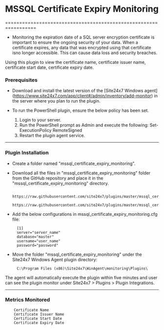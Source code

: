 # MSSQL Certificate Expiry Monitoring

=================================================================

- Monitoring the expiration date of a SQL server encryption certificate is important to ensure the ongoing security of your data. When a certificate expires, any data that was encrypted using that certificate isno longer accessible. This can cause data loss and security breaches.

 Using this plugin to view the certificate name, certificate issuer name, certificate start date, certificate expiry date.

### Prerequisites

- Download and install the latest version of the [Site24x7 Windows agent] (https://www.site24x7.com/app/client#/admin/inventory/add-monitor) in the server where you plan to run the plugin.

- To run the PowerShell plugin, ensure the below policy has been set.

  1.  Login to your server.
  2.  Run the PowerShell prompt as Admin and execute the following:
   Set-ExecutionPolicy RemoteSigned
  3.  Restart the plugin agent service.
---

### Plugin Installation 

- Create a folder named "mssql_certificate_expiry_monitoring".
		
- Download all the files in "mssql_certificate_expiry_monitoring" folder from the GitHub repository and place it in the "mssql_certificate_expiry_monitoring" directory.

		https://raw.githubusercontent.com/site24x7/plugins/master/mssql_certificate_expiry_monitoring/mssql_certificate_expiry_monitoring.ps1
		https://raw.githubusercontent.com/site24x7/plugins/master/mssql_certificate_expiry_monitoring/mssql_certificate_expiry_monitoring.cfg

- Add the below configurations in mssql_certificate_expiry_monitoring.cfg file:

		[1]
		server="server_name"
		database="master"
		username="user_name"
		password="password"
		
- Move the folder "mssql_certificate_expiry_monitoring" under the Site24x7 Windows Agent plugin directory:

		C:\Program Files (x86)\Site24x7\WinAgent\monitoring\Plugins\


The agent will automatically execute the plugin within five minutes and user can see the plugin monitor under Site24x7 > Plugins > Plugin Integrations.

---

### Metrics Monitored

		Certificate Name
		Certificate Issuer Name 
		Certificate Start Date
		Certificate Expiry Date





